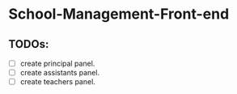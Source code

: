 # School-Management-Front-end

## TODOs:

- [ ] create principal panel.
- [ ] create assistants panel.
- [ ] create teachers panel.
